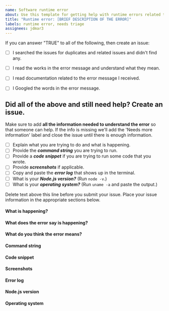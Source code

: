 ```yaml
---
name: Software runtime error
about: Use this template for getting help with runtime errors related to your assignments.
title: "Runtime error: [BRIEF DESCRIPTION OF THE ERROR]"
labels: runtime error, needs triage
assignees: jdmar3
---
```


If you can answer "TRUE" to all of the following, then create an issue:

- [ ] I searched the issues for duplicates and related issues and didn't find any.
- [ ] I read the works in the error message and understand what they mean.
- [ ] I read documentation related to the error message I received.
- [ ] I Googled the words in the error message.


Did all of the above and still need help? Create an issue.
------------------------------------------------------------------

Make sure to add **all the information needed to understand the error** so that someone can help. If the info is missing we'll add the 'Needs more information' label and close the issue until there is enough information.

- [ ] Explain what you are trying to do and what is happening. 
- [ ] Provide the **_command string_** you are trying to run.
- [ ] Provide a **_code snippet_** if you are trying to run some code that you wrote. 
- [ ] Provide **_screenshots_** if applicable.
- [ ] Copy and paste the **_error log_** that shows up in the terminal.
- [ ] What is your **_Node.js version?_** (Run `node -v`.)
- [ ] What is your **_operating system?_** (Run `uname -a` and paste the output.)

Delete text above this line before you submit your issue. Place your issue information in the appropriate sections below. 

#### What is happening?



#### What does the error say is happening?



#### What do you think the error means?



#### Command string



#### Code snippet



#### Screenshots



#### Error log



#### Node.js version



#### Operating system
